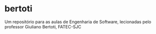 # bertoti
Um repositório para as aulas de Engenharia de Software, lecionadas pelo professor Giuliano Bertoti, FATEC-SJC
